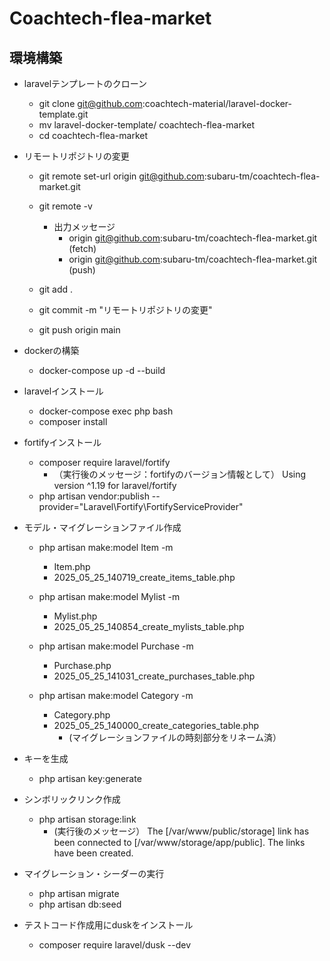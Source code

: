 # Coachtech-flea-market

## 環境構築
- laravelテンプレートのクローン
  - git clone git@github.com:coachtech-material/laravel-docker-template.git
  - mv laravel-docker-template/ coachtech-flea-market
  - cd coachtech-flea-market

- リモートリポジトリの変更
  - git remote set-url origin git@github.com:subaru-tm/coachtech-flea-market.git
  - git remote -v
    - 出力メッセージ
      - origin  git@github.com:subaru-tm/coachtech-flea-market.git (fetch)
      - origin  git@github.com:subaru-tm/coachtech-flea-market.git (push)

  - git add .
  - git commit -m "リモートリポジトリの変更"
  - git push origin main

- dockerの構築
  - docker-compose up -d --build

- laravelインストール
  - docker-compose exec php bash
  - composer install


- fortifyインストール
  - composer require laravel/fortify
    - （実行後のメッセージ：fortifyのバージョン情報として）
      Using version ^1.19 for laravel/fortify
  - php artisan vendor:publish --provider="Laravel\Fortify\FortifyServiceProvider"

- モデル・マイグレーションファイル作成
  - php artisan make:model Item -m
    - Item.php
    - 2025_05_25_140719_create_items_table.php
  - php artisan make:model Mylist -m
    - Mylist.php
    - 2025_05_25_140854_create_mylists_table.php
  - php artisan make:model Purchase -m
    - Purchase.php
    - 2025_05_25_141031_create_purchases_table.php

  - php artisan make:model Category -m
    - Category.php
    - 2025_05_25_140000_create_categories_table.php
      - (マイグレーションファイルの時刻部分をリネーム済）
     
- キーを生成
  - php artisan key:generate

- シンボリックリンク作成
  - php artisan storage:link
    - (実行後のメッセージ）
      The [/var/www/public/storage] link has been connected to [/var/www/storage/app/public].
      The links have been created.

- マイグレーション・シーダーの実行
  - php artisan migrate
  - php artisan db:seed
 
- テストコード作成用にduskをインストール
  - composer require laravel/dusk --dev 
